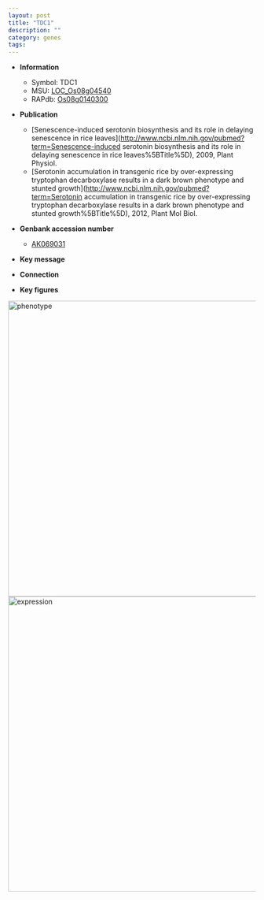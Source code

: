 ```yaml
---
layout: post
title: "TDC1"
description: ""
category: genes
tags: 
---
```


* **Information**  
    + Symbol: TDC1  
    + MSU: [LOC_Os08g04540](http://rice.plantbiology.msu.edu/cgi-bin/ORF_infopage.cgi?orf=LOC_Os08g04540)  
    + RAPdb: [Os08g0140300](http://rapdb.dna.affrc.go.jp/viewer/gbrowse_details/irgsp1?name=Os08g0140300)  

* **Publication**  
    + [Senescence-induced serotonin biosynthesis and its role in delaying senescence in rice leaves](http://www.ncbi.nlm.nih.gov/pubmed?term=Senescence-induced serotonin biosynthesis and its role in delaying senescence in rice leaves%5BTitle%5D), 2009, Plant Physiol.
    + [Serotonin accumulation in transgenic rice by over-expressing tryptophan decarboxylase results in a dark brown phenotype and stunted growth](http://www.ncbi.nlm.nih.gov/pubmed?term=Serotonin accumulation in transgenic rice by over-expressing tryptophan decarboxylase results in a dark brown phenotype and stunted growth%5BTitle%5D), 2012, Plant Mol Biol.

* **Genbank accession number**  
    + [AK069031](http://www.ncbi.nlm.nih.gov/nuccore/AK069031)

* **Key message**  

* **Connection**  

* **Key figures**  
<img src="http://funRiceGenes.github.io/images/TDC1.pheno.png" alt="phenotype"  style="width: 600px;"/>

<img src="http://funRiceGenes.github.io/images/TDC1.exp.png" alt="expression"  style="width: 600px;"/>


